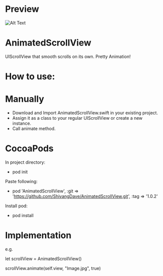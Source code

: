 
# Preview
![Alt Text](https://github.com/ShivangDave/AnimatedScrollView/blob/master/AnimatedScrollView.gif)

# AnimatedScrollView

UIScrollView that smooth scrolls on its own. Pretty Animation!

# How to use:

# Manually
- Download and Import AnimatedScrollView.swift in your existing project.
- Assign it as a class to your regular UIScrollView or create a new instance.
- Call animate method.

# CocoaPods
In project directory:

- pod init

Paste following:

- pod 'AnimatedScrollView', :git => 'https://github.com/ShivangDave/AnimatedScrollView.git', :tag => '1.0.2'

Install pod:

- pod install

# Implementation

e.g.

let scrollView = AnimatedScrollView()

scrollView.animate(self.view, "Image.jpg", true)
